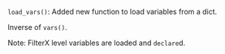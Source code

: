 `load_vars()`: Added new function to load variables from a dict.

Inverse of `vars()`.

Note: FilterX level variables are loaded and `declare`d.
